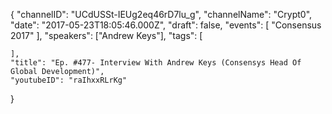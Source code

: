{
    "channelID": "UCdUSSt-IEUg2eq46rD7lu_g",
    "channelName": "Crypt0",
    "date": "2017-05-23T18:05:46.000Z",
    "draft": false,
    "events": [
        "Consensus 2017"
    ],
    "speakers": ["Andrew Keys"],
    "tags": [

    ],
    "title": "Ep. #477- Interview With Andrew Keys (Consensys Head Of Global Development)",
    "youtubeID": "raIhxxRLrKg"
}
